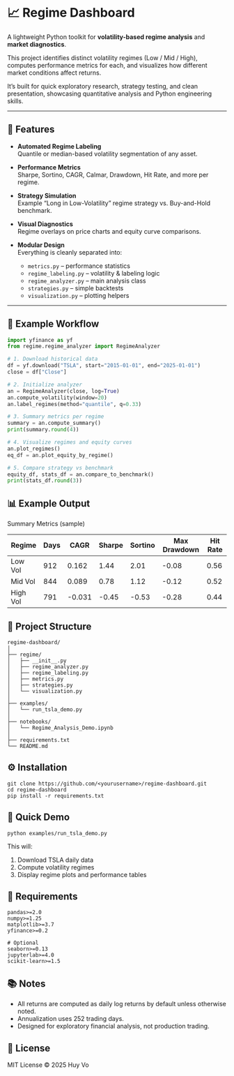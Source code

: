 # 📈 Regime Dashboard

A lightweight Python toolkit for **volatility-based regime analysis** and **market diagnostics**.

This project identifies distinct volatility regimes (Low / Mid / High), computes performance metrics for each, and visualizes how different market conditions affect returns.

It’s built for quick exploratory research, strategy testing, and clean presentation, showcasing quantitative analysis and Python engineering skills.

---

## 🚀 Features

- **Automated Regime Labeling**  
  Quantile or median-based volatility segmentation of any asset.
  
- **Performance Metrics**  
  Sharpe, Sortino, CAGR, Calmar, Drawdown, Hit Rate, and more per regime.

- **Strategy Simulation**  
  Example “Long in Low-Volatility” regime strategy vs. Buy-and-Hold benchmark.

- **Visual Diagnostics**  
  Regime overlays on price charts and equity curve comparisons.

- **Modular Design**  
  Everything is cleanly separated into:
  - `metrics.py` – performance statistics  
  - `regime_labeling.py` – volatility & labeling logic  
  - `regime_analyzer.py` – main analysis class  
  - `strategies.py` – simple backtests  
  - `visualization.py` – plotting helpers  

---

## 🧠 Example Workflow

```python
import yfinance as yf
from regime.regime_analyzer import RegimeAnalyzer

# 1. Download historical data
df = yf.download("TSLA", start="2015-01-01", end="2025-01-01")
close = df["Close"]

# 2. Initialize analyzer
an = RegimeAnalyzer(close, log=True)
an.compute_volatility(window=20)
an.label_regimes(method="quantile", q=0.33)

# 3. Summary metrics per regime
summary = an.compute_summary()
print(summary.round(4))

# 4. Visualize regimes and equity curves
an.plot_regimes()
eq_df = an.plot_equity_by_regime()

# 5. Compare strategy vs benchmark
equity_df, stats_df = an.compare_to_benchmark()
print(stats_df.round(3))
```

## 📊 Example Output

Summary Metrics (sample)

| Regime   | Days | CAGR   | Sharpe | Sortino | Max Drawdown | Hit Rate |
| -------- | ---- | ------ | ------ | ------- | ------------ | -------- |
| Low Vol  | 912  | 0.162  | 1.44   | 2.01    | -0.08        | 0.56     |
| Mid Vol  | 844  | 0.089  | 0.78   | 1.12    | -0.12        | 0.52     |
| High Vol | 791  | -0.031 | -0.45  | -0.53   | -0.28        | 0.44     |

## 🧩 Project Structure

```
regime-dashboard/
│
├── regime/
│   ├── __init__.py
│   ├── regime_analyzer.py
│   ├── regime_labeling.py
│   ├── metrics.py
│   ├── strategies.py
│   └── visualization.py
│
├── examples/
│   └── run_tsla_demo.py
│
├── notebooks/
│   └── Regime_Analysis_Demo.ipynb
│
├── requirements.txt
└── README.md
```

## ⚙️ Installation
```
git clone https://github.com/<yourusername>/regime-dashboard.git
cd regime-dashboard
pip install -r requirements.txt
```

## 🧪 Quick Demo
```
python examples/run_tsla_demo.py
```

This will:

1. Download TSLA daily data
2. Compute volatility regimes
3. Display regime plots and performance tables

## 🧾 Requirements
```
pandas>=2.0
numpy>=1.25
matplotlib>=3.7
yfinance>=0.2

# Optional
seaborn>=0.13
jupyterlab>=4.0
scikit-learn>=1.5
```

## 📚 Notes
* All returns are computed as daily log returns by default unless otherwise noted.
* Annualization uses 252 trading days.
* Designed for exploratory financial analysis, not production trading.

## 🪪 License
MIT License © 2025 Huy Vo